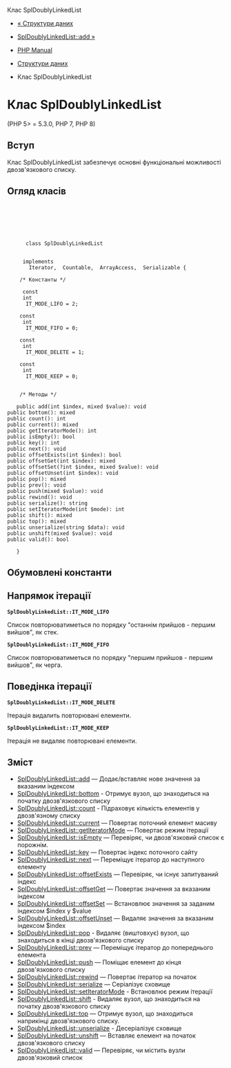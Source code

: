 Клас SplDoublyLinkedList

-   [« Структури даних](spl.datastructures.html)
    
-   [SplDoublyLinkedList::add »](spldoublylinkedlist.add.html)
    
-   [PHP Manual](index.html)
    
-   [Структури даних](spl.datastructures.html)
    
-   Клас SplDoublyLinkedList
    

# Клас SplDoublyLinkedList

(PHP 5> = 5.3.0, PHP 7, PHP 8)

## Вступ

Клас SplDoublyLinkedList забезпечує основні функціональні можливості двозв'язкового списку.

## Огляд класів

```classsynopsis

     
    

    
     
      class SplDoublyLinkedList
     

     implements 
       Iterator,  Countable,  ArrayAccess,  Serializable {

    /* Константы */
    
     const
     int
      IT_MODE_LIFO = 2;

    const
     int
      IT_MODE_FIFO = 0;

    const
     int
      IT_MODE_DELETE = 1;

    const
     int
      IT_MODE_KEEP = 0;


    /* Методы */
    
   public add(int $index, mixed $value): void
public bottom(): mixed
public count(): int
public current(): mixed
public getIteratorMode(): int
public isEmpty(): bool
public key(): int
public next(): void
public offsetExists(int $index): bool
public offsetGet(int $index): mixed
public offsetSet(?int $index, mixed $value): void
public offsetUnset(int $index): void
public pop(): mixed
public prev(): void
public push(mixed $value): void
public rewind(): void
public serialize(): string
public setIteratorMode(int $mode): int
public shift(): mixed
public top(): mixed
public unserialize(string $data): void
public unshift(mixed $value): void
public valid(): bool

   }
```

## Обумовлені константи

## Напрямок ітерації

**`SplDoublyLinkedList::IT_MODE_LIFO`**

Список повторюватиметься по порядку "останнім прийшов - першим вийшов", як стек.

**`SplDoublyLinkedList::IT_MODE_FIFO`**

Список повторюватиметься по порядку "першим прийшов - першим вийшов", як черга.

## Поведінка ітерації

**`SplDoublyLinkedList::IT_MODE_DELETE`**

Ітерація видалить повторювані елементи.

**`SplDoublyLinkedList::IT_MODE_KEEP`**

Ітерація не видаляє повторювані елементи.

## Зміст

-   [SplDoublyLinkedList::add](spldoublylinkedlist.add.html) — Додає/вставляє нове значення за вказаним індексом
-   [SplDoublyLinkedList::bottom](spldoublylinkedlist.bottom.html) - Отримує вузол, що знаходиться на початку двозв'язкового списку
-   [SplDoublyLinkedList::count](spldoublylinkedlist.count.html) - Підраховує кількість елементів у двозв'язному списку
-   [SplDoublyLinkedList::current](spldoublylinkedlist.current.html) — Повертає поточний елемент масиву
-   [SplDoublyLinkedList::getIteratorMode](spldoublylinkedlist.getiteratormode.html) — Повертає режим ітерації
-   [SplDoublyLinkedList::isEmpty](spldoublylinkedlist.isempty.html) — Перевіряє, чи двозв'язковий список є порожнім.
-   [SplDoublyLinkedList::key](spldoublylinkedlist.key.html) — Повертає індекс поточного сайту
-   [SplDoublyLinkedList::next](spldoublylinkedlist.next.html) — Переміщує ітератор до наступного елементу
-   [SplDoublyLinkedList::offsetExists](spldoublylinkedlist.offsetexists.html) — Перевіряє, чи існує запитуваний індекс
-   [SplDoublyLinkedList::offsetGet](spldoublylinkedlist.offsetget.html) — Повертає значення за вказаним індексом
-   [SplDoublyLinkedList::offsetSet](spldoublylinkedlist.offsetset.html) — Встановлює значення за заданим індексом $index у $value
-   [SplDoublyLinkedList::offsetUnset](spldoublylinkedlist.offsetunset.html) — Видаляє значення за вказаним індексом $index
-   [SplDoublyLinkedList::pop](spldoublylinkedlist.pop.html) - Видаляє (виштовхує) вузол, що знаходиться в кінці двозв'язкового списку
-   [SplDoublyLinkedList::prev](spldoublylinkedlist.prev.html) — Переміщує ітератор до попереднього елемента
-   [SplDoublyLinkedList::push](spldoublylinkedlist.push.html) — Поміщає елемент до кінця двозв'язкового списку
-   [SplDoublyLinkedList::rewind](spldoublylinkedlist.rewind.html) — Повертає ітератор на початок
-   [SplDoublyLinkedList::serialize](spldoublylinkedlist.serialize.html) — Серіалізує сховище
-   [SplDoublyLinkedList::setIteratorMode](spldoublylinkedlist.setiteratormode.html) - Встановлює режим ітерації
-   [SplDoublyLinkedList::shift](spldoublylinkedlist.shift.html) - Видаляє вузол, що знаходиться на початку двозв'язкового списку
-   [SplDoublyLinkedList::top](spldoublylinkedlist.top.html) — Отримує вузол, що знаходиться наприкінці двозв'язкового списку.
-   [SplDoublyLinkedList::unserialize](spldoublylinkedlist.unserialize.html) - Десеріалізує сховище
-   [SplDoublyLinkedList::unshift](spldoublylinkedlist.unshift.html) — Вставляє елемент на початок двозв'язкового списку
-   [SplDoublyLinkedList::valid](spldoublylinkedlist.valid.html) — Перевіряє, чи містить вузли двозв'язковий список